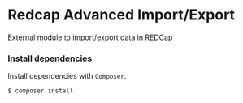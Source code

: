 # Redcap Advanced Import/Export

External module to import/export data in REDCap

### Install dependencies
Install dependencies with `Composer`.

```bash
$ composer install
```